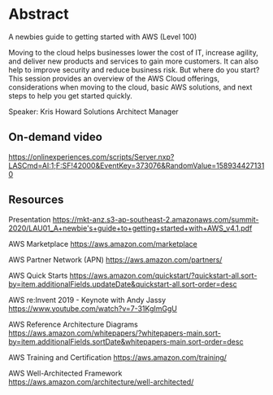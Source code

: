 # Abstract

A newbies guide to getting started with AWS (Level 100)

Moving to the cloud helps businesses lower the cost of IT, increase agility, and deliver new products and services to gain more customers. It can also help to improve security and reduce business risk. But where do you start? This session provides an overview of the AWS Cloud offerings, considerations when moving to the cloud, basic AWS solutions, and next steps to help you get started quickly.

Speaker: Kris Howard
Solutions Architect Manager

## On-demand video

<https://onlinexperiences.com/scripts/Server.nxp?LASCmd=AI:1;F:SF!42000&EventKey=373076&RandomValue=1589344271310>

## Resources

Presentation
<https://mkt-anz.s3-ap-southeast-2.amazonaws.com/summit-2020/LAU01_A+newbie's+guide+to+getting+started+with+AWS_v4.1.pdf>

AWS Marketplace
<https://aws.amazon.com/marketplace>

AWS Partner Network (APN)
<https://aws.amazon.com/partners/>

AWS Quick Starts
<https://aws.amazon.com/quickstart/?quickstart-all.sort-by=item.additionalFields.updateDate&quickstart-all.sort-order=desc>

AWS re:Invent 2019 - Keynote with Andy Jassy
<https://www.youtube.com/watch?v=7-31KgImGgU>

AWS Reference Architecture Diagrams
<https://aws.amazon.com/whitepapers/?whitepapers-main.sort-by=item.additionalFields.sortDate&whitepapers-main.sort-order=desc>

AWS Training and Certification
<https://aws.amazon.com/training/>

AWS Well-Architected Framework
<https://aws.amazon.com/architecture/well-architected/>

